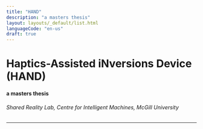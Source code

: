 ```yaml
---
title: "HAND"
description: "a masters thesis"
layout: layouts/_default/list.html
languageCode: "en-us"
draft: true
---
```


# Haptics-Assisted iNversions Device (HAND)
#### a masters thesis
###### Shared Reality Lab, Centre for Intelligent Machines, McGill University
---